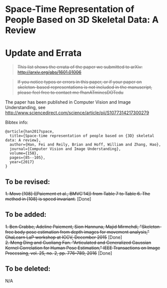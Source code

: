 # Space-Time Representation of People Based on 3D Skeletal Data: A Review
# Update and Errata
> <s>This list shows the errata of the paper we submitted to arXiv: http://arxiv.org/abs/1601.01006 </s>

> <s>If you notice typos or errors in this paper, or if your paper on skeleton-based representations is not included in the manuscript, please feel free to contact me fhanATminesDOTedu </s>

The paper has been published in Computer Vision and Image Understanding, see
http://www.sciencedirect.com/science/article/pii/S1077314217300279

Bibtex info:
```
@article{han2017space,
  title={Space-time representation of people based on {3D} skeletal data: A review},
  author={Han, Fei and Reily, Brian and Hoff, William and Zhang, Hao},
  journal={Computer Vision and Image Understanding},
  volume={158},
  pages={85--105},
  year={2017}
}
```

## To be revised:
<s>1. Move [108] \([Paiement et al., BMVC'14]\) from Table 7 to Table 6. The method in [108] is speed invariant.</s> [Done]


## To be added:
<s>1. Ben Crabbe, Adeline Paiement, Sion Hannuna, Majid Mirmehdi, "Skeleton-free body pose estimation from depth images for movement analysis," ChaLearn LaP workshop at ICCV, December 2015</s> [Done]  
<s>2. Meng Ding and Guoliang Fan. "Articulated and Generalized Gaussian Kernel Correlation for Human Pose Estimation," IEEE Transactions on Image Processing, vol. 25, no. 2, pp. 776-789, 2016</s> [Done]

## To be deleted:
N/A
